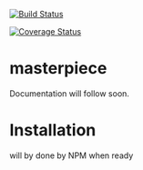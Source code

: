 [![Build Status](https://travis-ci.org/smarletta/typescript-node-boilerplate.svg?branch=master)](https://travis-ci.org/smarletta/typescript-node-boilerplate)

[![Coverage Status](https://coveralls.io/repos/github/smarletta/typescript-node-boilerplate/badge.svg?branch=master)](https://coveralls.io/github/smarletta/typescript-node-boilerplate?branch=master)

# masterpiece
Documentation will follow soon.

# Installation
will by done by NPM when ready